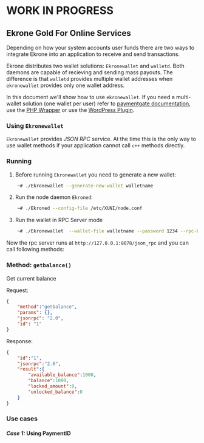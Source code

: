 # WORK IN PROGRESS
## Ekrone Gold For Online Services 

Depending on how your system accounts user funds there are two ways to integrate Ekrone into an application to receive and send transactions.

Ekrone distributes two wallet solutions: `Ekronewallet` and `walletd`. Both daemons are capable of recieving and sending mass payouts. The difference is that `walletd` provides multiple wallet addresses when `ekronewallet` provides only one wallet address. 

In this document we'll show how to use  `ekronewallet`. If you need a multi-wallet solution (one wallet per user) refer to [paymentgate documentation](./paymentgate.md), use the [PHP Wrapper](https://github.com/xun-project/Ekrone-RPC-PHP) or use the [WordPress Plugin](https://github.com/xun-project/Ekrone-WP-PaymentGateway).



### Using `Ekronewallet`

`Ekronewallet` provides *JSON RPC* service. At the time this is the only way to use wallet methods if your application cannot call `c++` methods directly. 


### Running

1. Before running `Ekronewallet` you need to generate a new wallet:

```sh
	~# ./Ekronewallet --generate-new-wallet walletname

```

2. Run the node daemon `Ekroned`:

```sh
	~# ./Ekroned --config-file /etc/XUNI/node.conf
```   

3. Run the wallet in RPC Server mode

```sh
	~# ./Ekronewallet  --wallet-file walletname --password 1234 --rpc-bind-port 8078 --rpc-user test --rpc-password 1234
``` 

Now the rpc server runs at `http://127.0.0.1:8078/json_rpc` and you can call following methods:


### Method: `getbalance()`
Get current balance

Request:
```json
{
	"method":"getbalance", 
	"params": {},
	"jsonrpc": "2.0", 
	"id": "1"
}
```


Response:
```json
{
	"id":"1",
	"jsonrpc":"2.0",
	"result":{
		"available_balance":1000,
		"balance":1000,
		"locked_amount":0,
		"unlocked_balance":0
	}
}
```


### Use cases

#### _Case 1:_ Using PaymentID 
